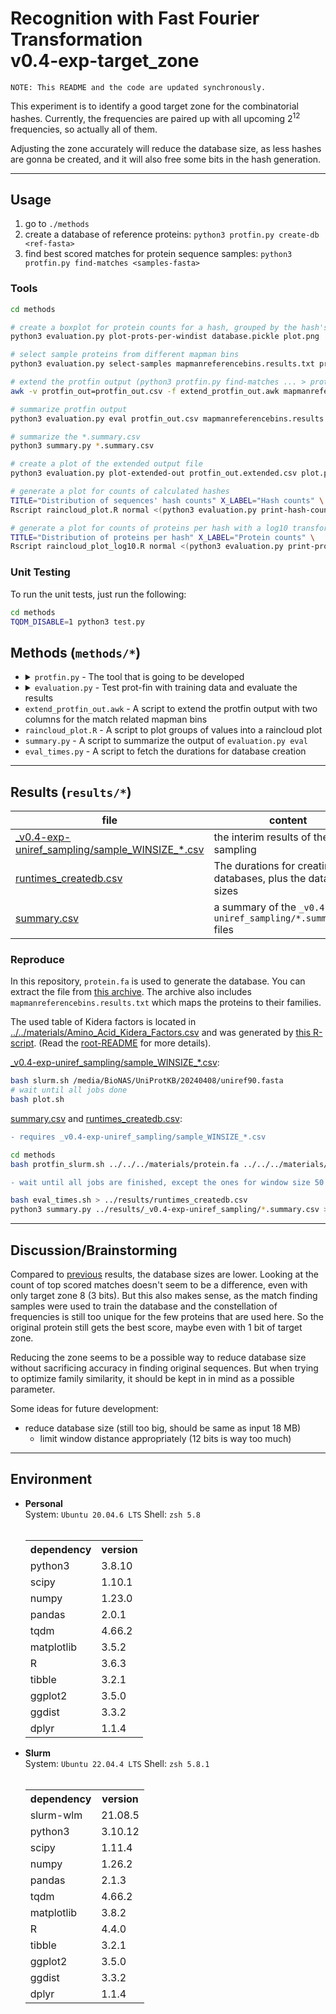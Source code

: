 # Recognition with Fast Fourier Transformation <br> v0.4-exp-target_zone
`NOTE: This README and the code are updated synchronously.`

This experiment is to identify a good target zone for the combinatorial hashes. Currently, the frequencies are paired up with all upcoming 2<sup>12</sup> frequencies, so actually all of them.

Adjusting the zone accurately will reduce the database size, as less hashes are gonna be created, and it will also free some bits in the hash generation.

---

## Usage
1. go to `./methods`
2. create a database of reference proteins: `python3 protfin.py create-db <ref-fasta>`
3. find best scored matches for protein sequence samples: `python3 protfin.py find-matches <samples-fasta>`

### Tools
```sh
cd methods

# create a boxplot for protein counts for a hash, grouped by the hash's window distance
python3 evaluation.py plot-prots-per-windist database.pickle plot.png

# select sample proteins from different mapman bins
python3 evaluation.py select-samples mapmanreferencebins.results.txt protein.fa > samples.fa

# extend the protfin output (python3 protfin.py find-matches ... > protfin_out.csv) with two columns for the match related mapman bins
awk -v protfin_out=protfin_out.csv -f extend_protfin_out.awk mapmanreferencebins.results.txt > protfin_out.extended.csv 

# summarize protfin output
python3 evaluation.py eval protfin_out.csv mapmanreferencebins.results.txt > protfin_out.summary.csv

# summarize the *.summary.csv
python3 summary.py *.summary.csv

# create a plot of the extended output file
python3 evaluation.py plot-extended-out protfin_out.extended.csv plot.png

# generate a plot for counts of calculated hashes
TITLE="Distribution of sequences' hash counts" X_LABEL="Hash counts" \
Rscript raincloud_plot.R normal <(python3 evaluation.py print-hash-counts database.pickle) plot.png

# generate a plot for counts of proteins per hash with a log10 transformation
TITLE="Distribution of proteins per hash" X_LABEL="Protein counts" \
Rscript raincloud_plot_log10.R normal <(python3 evaluation.py print-prots-per-hash database.pickle) plot.png
```

### Unit Testing
To run the unit tests, just run the following:
```sh
cd methods
TQDM_DISABLE=1 python3 test.py
```

## Methods (`methods/*`)
<ul>
    <li>
        <details>
            <summary><code>protfin.py</code> - The tool that is going to be developed</summary>
            <table>
                <th>method</th><th>steps</th>
                <tr>
                    <td>actions.algorithm.kidera:<br><code>get_aa_vector(seq, factor, normalize, file)</code></td>
                    <td>
                        <ul><li>defaults: <code>normalize=True</code>, <code>file="../../../materials/Amino_Acid_Kidera_Factors.csv"</code></li></ul>
                        <ol type="1">
                            <li>normalize values by adding the global table mean if <code>normalize</code> is <code>True</code></li>
                            <li>extend value table with columns for symbols representing multiple amino acids, by forming the mean of the corresponding amino acids' vectors</li>
                            <li>extend value table with columns for non-valued amino acids 'O' and 'U', by treating their value as zero</li>
                            <li>transform the sequence and return it</li>
                        </ol>
                    </td>
                </tr>
                <tr>
                    <td>actions.algorithm.constellation:<br><code>create_constellation(aa_vec, window_size, n_peaks, window, **kwargs)</code></td>
                    <td>
                        <ul><li>defaults: <code>n_peaks=0</code>, <code>window="boxcar"</code>, <code>overlap@kwargs=window_size//2</code></li></ul>
                        <ol type="1">
                            <li>Initialize values: set <code>overlap=window_size-1</code> if it is bigger than window size</li>
                            <li>If input sequence is shorter than window size, return empty map</li>
                            <li>Do a STFT on <code>aa_vec</code> with the given parameters</li>
                            <li>for each STF-transformed window filter the amplitudes by the quantiles calculated in the sampling experiment</li>
                            <li>for each filtered amplitudes, get the n most prominent peaks as set by <code>n_peaks</code> or select all if <code>n_peaks=0</code></li>
                            <li>append all triples of peak (frequency index), its amplitude and quantile as one whole n-tuple to the constellation map, so one n-tuple per window with all its frequencies</li>
                        </ol>
                    </td>
                </tr>
                <tr>
                    <td>actions.algorithm.hash_gen:<br><code>create_hashes(constellation_map, prot_id, kidera_factor)</code></td>
                    <td>
                        <ol type="1">
                            <li>
                                for each frequency and its quantile in each window in the map create combinatorial hashes (anker points) with all upcoming frequencies in the next 2<sup>12</sup> windows:<br>
                                as frequencies use a max. of 5 bits each and the quantiles 1 bit each and the kidera factor 4 bits, the hashes are generated by combining them into a 32-bit int like: <br>
                                <code>(zeros)-(kidera_factor)-(quantile)-(other_quantile)-(index_diff)-(freq_of_other_pair)-(frequency)</code><br>
                                So currently there are 4 unused bits of zeros that can be assigned in further experiments.
                            </li>
                            <li>also, as the frequencies in the last window in the map doesn't have any upcoming frequencies to pair up with, they are combined with a dummy frequency that never exists (2<sup>5</sup>-1)
                            <li>save index and protein id for each hash</li>
                        </ol>
                    </td>
                </tr>
                <tr>
                    <td>actions.find_matches:<br><code>score_prots(hashes, database, protein_lookup)</code></td>
                    <td>
                        <ol type="1">
                            <li>for each hash, collect for each protein its offsets to its occurences in the protein sequence</li>
                            <li>for each protein, calculate its Jaccard Similarity Index (JSI)</li>
                            <li>the offset having the most matching occurences and the JSI form the score for a protein, as it is the best fitting constellation of the hashes</li>
                            <li>return the scores as Dictionary of protein identifiers pointing to their scores</li>
                        </ol>
                    </td>
                </tr>
                <tr>
                    <td>actions.create_db:<br><code>create_db(prot_file, db_out)</code></td>
                    <td>
                        <ol type="1">
                            <li>create a database for all proteins in the file by joining the results of <code>create_hashes</code></li>
                            <li>create a protein-lookup as well to get to the hash count for each protein</li>
                            <li>dump both into <code>db_out</code></li>
                        </ol>
                    </td>
                </tr>
                <tr>
                    <td>actions.find_matches:<br><code>find_matches(fasta_file, db_in, filter_quantile)</code></td>
                    <td>
                        <ol type="1">
                            <li>filter the database hashes by <code>filter_quantile</code></li>
                            <li>for each protein in the file, find all match(es), using the database in <code>db_in</code>, and print them to stdout. The score consists of the custom score multiplied with the JSI</li>
                        </ol>
                    </td>
                </tr>
            </table>
            <h3>Convenience</h3>
            <code>actions.algorithm.hashes_from_seq(seq, prot_id)</code>
            <ul>
                <li>just the workflow <code>seq_to_vectors</code> $\rightarrow$ <code>create_constellation</code> $\rightarrow$ <code>create_hashes</code> for all kidera factors</li>
            </ul>
            <code>tools.Fasta(fasta_file)</code>
            <ul>
                <li>a class to iterate easily through the fasta file's contents with support of slicing, adding also a progress bar to indicate processed proteins</li>
                <li>currently not validating the file</li>
            </ul>
            <code>tools.count_appearances_in_file(pattern, file)</code>
            <ul>
                <li>used to count fastly e.g. the number of proteins in a file, which is necessary to create an appropriate progress bar</li>
            </ul>
            <code>tools.verify_type(val, ty)</code>
            <ul>
                <li>used in unit tests to easily and deeply verify a value's data type</li>
            </ul>
            <code>tools.pd_read_chunkwise(csv_file, chunksize)</code>
            <ul>
                <li>used for chunkwise iteration over the protfin output csv to reduce memory usage</li>
                <li>a returned item stores all matches of one input protein</li>
            </ul>
        </details>
    </li>
    <li>
        <details>
            <summary><code>evaluation.py</code> - Test prot-fin with training data and evaluate the results</summary>
            <table>
                <th>method</th><th>steps</th>
                <tr>
                    <td><code>evaluate_protfin(protfin_out_file)</code></td>
                    <td>
                        <ol type="1">
                            <li>for each output in <code>protfin_out_file</code>, extract the matches' data and count them</li>
                            <li>collect the input specific data from below the output</li>
                            <li>store everything into a dataframe and write it as csv to stdout</li>
                        </ol>
                    </td>
                </tr>
                <tr>
                    <td><code>select_samples(mapman, protein_file, samples_per_family)</code></td>
                    <td>
                        <ol type="1">
                            <li>identify the protein families in <code>mapman</code> file</li>
                            <li>for each family, select randomly <code>samples_per_family</code> proteins</li>
                            <li>find the selected proteins in <code>protein_file</code> and write them as new FASTA formatted output to stdout</li>
                        </ol>
                    </td>
                </tr>
                <tr>
                    <td><code>print_hash_counts(database)</code></td>
                    <td>
                        <ol type="1">
                            <li>Extract the hash counts from the protein lookup in <code>database</code></li>
                            <li>Print the extracted values comma separated to stdout</li>
                        </ol>
                    </td>
                </tr>
                <tr>
                    <td><code>print_prots_per_hash(database)</code></td>
                    <td>
                        <ol type="1">
                            <li>Extract the counts of proteins per hash from the <code>database</code></li>
                            <li>Print the extracted values comma separated to stdout</li>
                        </ol>
                    </td>
                </tr>
                <tr>
                    <td><code>plot_frequencies(prot_file, out_file, cpu_count)</code></td>
                    <td>
                        <ol type="1">
                            <li>Create the constellation maps of all sequences and collect the selected frequencies</li>
                            <li>Plot the frequences' rates and indicate how many sequences share a frequence</li>
                        </ol>
                    </td>
                </tr>
                <tr>
                    <td><code>plot_extended_out(ext_out, plot_out)</code></td>
                    <td>
                        <ol type="1">
                            <li>Iterate through the proteins' matches and plot a box of the scores of each</li>
                            <li>Also add dots for each score of family and non-family matches</li>
                        </ol>
                    </td>
                </tr>
                <tr>
                    <td><code>plot_prots_per_windist(database, out_file)</code></td>
                    <td>
                        <ol type="1">
                            <li>Collect the protein counts per hash, grouped by the hash's window distance</li>
                            <li>Plot boxes per window distance</li>
                        </ol>
                    </td>
                </tr>
            </table>
        </details>
    </li>
    <li><code>extend_protfin_out.awk</code> - A script to extend the protfin output with two columns for the match related mapman bins</li>
    <li><code>raincloud_plot.R</code> - A script to plot groups of values into a raincloud plot</li>
    <li><code>summary.py</code> - A script to summarize the output of <code>evaluation.py eval</code></li>
    <li><code>eval_times.py</code> - A script to fetch the durations for database creation</li>
</ul>

---
## Results (`results/*`)
|                          file                            |     content
|----------------------------------------------------------|------------------
|[\_v0.4-exp-uniref_sampling/sample_WINSIZE_\*.csv](./results/_v0.4-exp-uniref_sampling)|the interim results of the sampling
|[runtimes_createdb.csv](./results/runtimes_createdb.csv)|The durations for creating the databases, plus the databases' sizes
|[summary.csv](./results/summary.csv)|a summary of the `_v0.4-exp-uniref_sampling/*.summary.csv` files

### Reproduce
In this repository, `protein.fa` is used to generate the database. You can extract the file from [this archive](https://github.com/usadellab/prot-fin/raw/5be77c4247327e3958c89200c03a938ec4734834/material/Mapman_reference_DB_202310.tar.bz2). The archive also includes `mapmanreferencebins.results.txt` which maps the proteins to their families.

The used table of Kidera factors is located in [../../materials/Amino_Acid_Kidera_Factors.csv](../../materials/Amino_Acid_Kidera_Factors.csv) and was generated by [this R-script](https://github.com/usadellab/prot-fin/blob/5be77c4247327e3958c89200c03a938ec4734834/methods/Amino_Acid_Kidera_Factors.R). (Read the [root-README](../../README.md) for more details).

[\_v0.4-exp-uniref_sampling/sample_WINSIZE_\*.csv](./results):
```sh
bash slurm.sh /media/BioNAS/UniProtKB/20240408/uniref90.fasta
# wait until all jobs done
bash plot.sh
```

[summary.csv](./results/summary.csv) and [runtimes_createdb.csv](./results/runtimes_createdb.csv):
```diff
- requires _v0.4-exp-uniref_sampling/sample_WINSIZE_*.csv
```
```sh
cd methods
bash protfin_slurm.sh ../../../materials/protein.fa ../../../materials/mapmanreferencebins.results.txt
```
```diff
- wait until all jobs are finished, except the ones for window size 50 with overlap 49 and window size 40 with overlap 39, cancel these if their databases are created
```
```sh
bash eval_times.sh > ../results/runtimes_createdb.csv
python3 summary.py ../results/_v0.4-exp-uniref_sampling/*.summary.csv > ../results/summary.csv
```

---
## Discussion/Brainstorming
Compared to [previous](https://github.com/usadellab/prot-fin/blob/00571686e669166273509510169edde9f620ecf5/experiments/recog_with_fft/results/runtimes_createdb.csv) results, the database sizes are lower. Looking at the count of top scored matches doesn't seem to be a difference, even with only target zone 8 (3 bits). But this also makes sense, as the match finding samples were used to train the database and the constellation of frequencies is still too unique for the few proteins that are used here. So the original protein still gets the best score, maybe even with 1 bit of target zone.

Reducing the zone seems to be a possible way to reduce database size without sacrificing accuracy in finding original sequences. But when trying to optimize family similarity, it should be kept in in mind as a possible parameter.

Some ideas for future development:
 - reduce database size (still too big, should be same as input 18 MB)
   - limit window distance appropriately (12 bits is way too much)

---
## Environment
<ul>
    <li><b>Personal</b><br>
        System: <code>Ubuntu 20.04.6 LTS</code>
        Shell: <code>zsh 5.8</code><br>
        <br>
        <table>
            <th>dependency</th><th>version</th>
            <tr><td>python3</td><td>3.8.10</td></tr>
            <tr><td>scipy</td><td>1.10.1</td></tr>
            <tr><td>numpy</td><td>1.23.0</td></tr>
            <tr><td>pandas</td><td>2.0.1</td></tr>
            <tr><td>tqdm</td><td>4.66.2</td></tr>
            <tr><td>matplotlib</td><td>3.5.2</td></tr>
            <tr><td>R</td><td>3.6.3</td></tr>
            <tr><td>tibble</td><td>3.2.1</td></tr>
            <tr><td>ggplot2</td><td>3.5.0</td></tr>
            <tr><td>ggdist</td><td>3.3.2</td></tr>
            <tr><td>dplyr</td><td>1.1.4</td></tr>
        </table>
    </li>
    <li><b>Slurm</b><br>
        System: <code>Ubuntu 22.04.4 LTS</code>
        Shell: <code>zsh 5.8.1</code><br>
        <br>
        <table>
            <th>dependency</th><th>version</th>
            <tr><td>slurm-wlm</td><td>21.08.5</td></tr>
            <tr><td>python3</td><td>3.10.12</td></tr>
            <tr><td>scipy</td><td>1.11.4</td></tr>
            <tr><td>numpy</td><td>1.26.2</td></tr>
            <tr><td>pandas</td><td>2.1.3</td></tr>
            <tr><td>tqdm</td><td>4.66.2</td></tr>
            <tr><td>matplotlib</td><td>3.8.2</td></tr>
            <tr><td>R</td><td>4.4.0</td></tr>
            <tr><td>tibble</td><td>3.2.1</td></tr>
            <tr><td>ggplot2</td><td>3.5.0</td></tr>
            <tr><td>ggdist</td><td>3.3.2</td></tr>
            <tr><td>dplyr</td><td>1.1.4</td></tr>
        </table>
    </li>
</ul>
